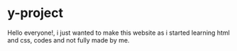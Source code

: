 # y-project
Hello everyone!, i just wanted to make this website as i started learning html and css, codes and not fully made by me.
